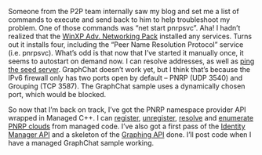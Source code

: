 Someone from the P2P team internally saw my blog and set me a list of
commands to execute and send back to him to help troubleshoot my
problem. One of those commands was “net start pnrpsvc”. Aha! I hadn’t
realized that the [WinXP Adv. Networking
Pack](http://msdn.microsoft.com/downloads/list/winxppeer.asp) installed
any services. Turns out it installs four, including the “Peer Name
Resolution Protocol” service (i.e. pnrpsvc). What’s odd is that now that
I’ve started it manually once, it seems to autostart on demand now. I
can resolve addresses, as well as [ping the seed
server](PermaLink.aspx?guid=5410b65a-7609-4e56-ac6f-c16ab6e19a24).
GraphChat doesn’t work yet, but I think that’s because the IPv6 firewall
only has two ports open by default – PNRP (UDP 3540) and Grouping (TCP
3587). The GraphChat sample uses a dynamically chosen port, which would
be blocked.

So now that I’m back on track, I’ve got the PNRP namespace provider API
wrapped in Managed C++. I can
[register](http://msdn.microsoft.com/library/en-us/p2psdk/p2p/registering_a_peer_name.asp),
[unregister](http://msdn.microsoft.com/library/en-us/p2psdk/p2p/unregistering_a_peer_name.asp),
[resolve](http://msdn.microsoft.com/library/en-us/p2psdk/p2p/resolving_a_peer_name.asp)
and [enumerate PNRP
clouds](http://msdn.microsoft.com/library/en-us/p2psdk/p2p/enumerating_clouds.asp)
from managed code. I’ve also got a first pass of the [Identity Manager
API](http://msdn.microsoft.com/library/en-us/p2psdk/p2p/identity_manager_api.asp)
and a skeleton of the [Graphing
API](http://msdn.microsoft.com/library/en-us/p2psdk/p2p/graphing_api.asp)
done. I’ll post code when I have a managed GraphChat sample working.
